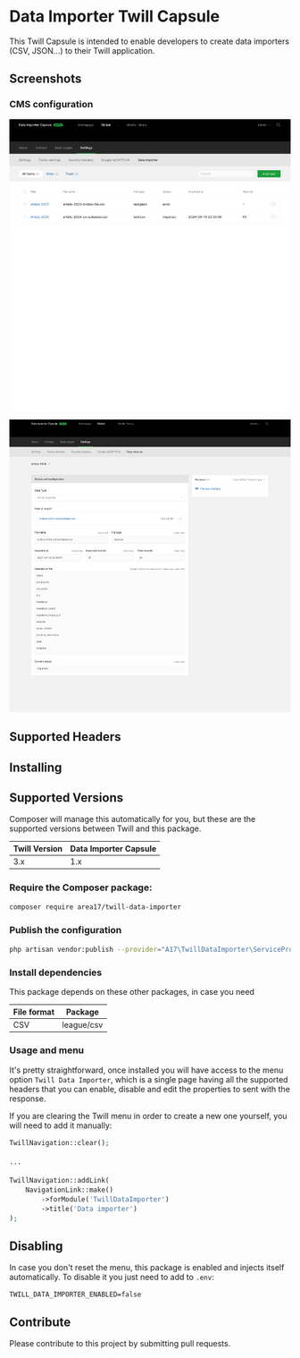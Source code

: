 # Data Importer Twill Capsule

This Twill Capsule is intended to enable developers to create data importers (CSV, JSON...) to their Twill application. 

## Screenshots

### CMS configuration
![screenshot01](docs/screenshot01.png)

![screenshot02](docs/screenshot02.png)

## Supported Headers


## Installing

## Supported Versions
Composer will manage this automatically for you, but these are the supported versions between Twill and this package.

| Twill Version | Data Importer Capsule |
|---------------|-----------------------|
| 3.x           | 1.x                   |

### Require the Composer package:

``` bash
composer require area17/twill-data-importer
```

### Publish the configuration

``` bash
php artisan vendor:publish --provider="A17\TwillDataImporter\ServiceProvider"
```
### Install dependencies
This package depends on these other packages, in case you need

| File format | Package     |
|-------------|-------------|
| CSV         | league/csv  |

### Usage and menu
It's pretty straightforward, once installed you will have access to the menu option `Twill Data Importer`, which is a single page having all the supported headers that you can enable, disable and edit the properties to sent with the response.

If you are clearing the Twill menu in order to create a new one yourself, you will need to add it manually:

```php
TwillNavigation::clear();

...

TwillNavigation::addLink(
    NavigationLink::make()
        ->forModule('TwillDataImporter')
        ->title('Data importer')
);
```

## Disabling

In case you don't reset the menu, this package is enabled and injects itself automatically. To disable it you just need to add to `.env`:

```dotenv
TWILL_DATA_IMPORTER_ENABLED=false
```

## Contribute

Please contribute to this project by submitting pull requests.
